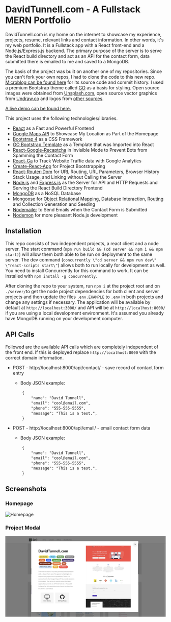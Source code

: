# DavidTunnell.com - A Fullstack MERN Portfolio

DavidTunnell.com is my home on the internet to showcase my experience, projects, resume, relevant links and contact information. In other words, it's my web portfolio. It is a Fullstack app with a React front-end and a Node.js/Express.js backend. The primary purpose of the server is to serve the React build directory and act as an API for the contact form, data submitted there is emailed to me and saved to a MongoDB.

The basis of the project was built on another one of my repositories. Since you can't fork your own repos, I had to clone the code to this new repo. [Microblog can be found here](https://github.com/DavidTunnell/microblog-react-router-mongodb-mongoose-node-express) for its source code and commit history. I used a premium Bootstrap theme called [GO](https://themes.getbootstrap.com/product/go-multipurpose-landing-page-template/) as a basis for styling. Open source images were obtained from [Unsplash.com](https://unsplash.com/), open source vector graphics from [Undraw.co](https://undraw.co/) and logos from [other sources](https://svgporn.com/).

[A live demo can be found here.](http://david-tunnell-dot-com.herokuapp.com/)

This project uses the following technologies/libraries.

-   [React](https://reactjs.org/) as a Fast and Powerful Frontend
-   [Google Maps API](https://developers.google.com/maps/documentation/javascript/overview) to Showcase My Location as Part of the Homepage
-   [Bootstrap 4](https://getbootstrap.com/docs/4.0/getting-started/introduction/) as a CSS Framework
-   [GO Bootstrap Template](https://themes.getbootstrap.com/product/go-multipurpose-landing-page-template/) as a Template that was Imported into React
-   [React-Google-Recaptcha](https://www.npmjs.com/package/react-google-recaptcha) in Invisible Mode to Prevent Bots from Spamming the Contact Form
-   [React-Ga](https://www.npmjs.com/package/react-ga) to Track Website Traffic data with Google Analytics
-   [Create-React-App](https://github.com/facebook/create-react-app) for Project Bootstrapping
-   [React-Router-Dom](https://www.npmjs.com/package/react-router-dom) for URL Routing, URL Parameters, Browser History Stack Usage, and Linking without Calling the Server
-   [Node.js](https://nodejs.org/en/) and [Express.js](https://expressjs.com/) as the Server for API and HTTP Requests and Serving the React Build Directory Frontend
-   [MongoDB](https://www.mongodb.com/) as a NoSQL Database
-   [Mongoose](https://mongoosejs.com/) for [Object Relational Mapping](https://en.wikipedia.org/wiki/Object%E2%80%93relational_mapping), Database Interaction, [Routing](https://expressjs.com/en/guide/routing.html) and Collection Generation and Seeding
-   [Nodemailer](https://nodemailer.com/about/) to Send Emails when the Contact Form is Submitted
-   [Nodemon](https://nodemon.io/) for more pleasant Node.js development

## Installation

This repo consists of two independent projects, a react client and a node server. The start command (`npm run build && (cd server && npm i && npm start)`) will allow them both able to be run on deployment to the same server. The dev command (`concurrently \"cd server && npm run dev\" \"react-scripts start\"`) allows both to run locally for development as well. You need to install Concurrently for this command to work. It can be installed with `npm install -g concurrently`.

After cloning the repo to your system, run `npm i` at the project root and on `./server/`to get the node project dependencies for both client and server projects and then update the files `.env.EXAMPLE` to `.env` in both projects and change any settings if necessary. The application will be available by default at `http://localhost:3000/` and API will be at `http://localhost:8000/` if you are using a local development environment. It's assumed you already have MongoDB running on your development computer.

## API Calls

Followed are the available API calls which are completely independent of the front end. If this is deployed replace `http://localhost:8000` with the correct domain information.

-   POST - http://localhost:8000/api/contact/ - save record of contact form entry

    -   Body JSON example:

    ```
        {
            "name": "David Tunnell",
            "email": "cool@email.com",
            "phone": "555-555-5555",
            "message": "This is a test.",
        }
    ```

-   POST - http://localhost:8000/api/email/ - email contact form data

    -   Body JSON example:

    ```
        {
            "name": "David Tunnell",
            "email": "cool@email.com",
            "phone": "555-555-5555",
            "message": "This is a test.",
        }
    ```

## Screenshots

### Homepage

![Homepage](./assets/homepage-screenshot.png)

### Project Modal

![Project Modal](./assets/project-modal-screenshot.png)
